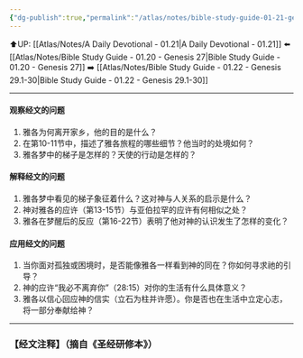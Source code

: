 ```yaml
---
{"dg-publish":true,"permalink":"/atlas/notes/bible-study-guide-01-21-genesis-28/"}
---
```


⬆️UP: [[Atlas/Notes/A Daily Devotional - 01.21\|A Daily Devotional - 01.21]]
⬅️ [[Atlas/Notes/Bible Study Guide - 01.20 - Genesis 27\|Bible Study Guide - 01.20 - Genesis 27]]
➡️ [[Atlas/Notes/Bible Study Guide - 01.22 - Genesis 29.1-30\|Bible Study Guide - 01.22 - Genesis 29.1-30]] 

---
#### 观察经文的问题

1. 雅各为何离开家乡，他的目的是什么？
2. 在第10-11节中，描述了雅各旅程的哪些细节？他当时的处境如何？
3. 雅各梦中的梯子是怎样的？天使的行动是怎样的？

#### 解释经文的问题

1. 雅各梦中看见的梯子象征着什么？这对神与人关系的启示是什么？
2. 神对雅各的应许（第13-15节）与亚伯拉罕的应许有何相似之处？
3. 雅各在梦醒后的反应（第16-22节）表明了他对神的认识发生了怎样的变化？

#### 应用经文的问题

1. 当你面对孤独或困境时，是否能像雅各一样看到神的同在？你如何寻求祂的引导？
2. 神的应许“我必不离弃你”（28:15）对你的生活有什么具体意义？
3. 雅各以信心回应神的信实（立石为柱并许愿）。你是否也在生活中立定心志，将一部分奉献给神？

---
### 【经文注释】（摘自《圣经研修本》）

